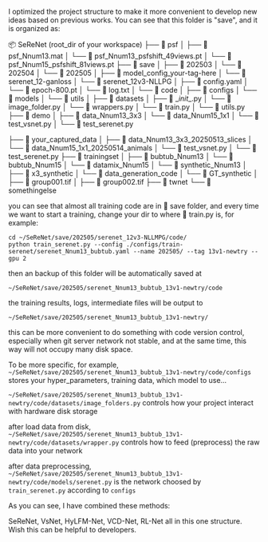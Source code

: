 I optimized the project structure to make it more convenient to develop new ideas based on previous works.
You can see that this folder is "save", and it is organized as:

📦 SeReNet (root_dir of your workspace)
├── 📂 psf
│        ├── 📄 psf_Nnum13.mat
│        └── 📄 psf_Nnum13_psfshift_49views.pt
│        └── 📄 psf_Nnum15_psfshift_81views.pt
├── 📂 save
│        ├── 📂 202503
│        └── 📂 202504
│        └── 📂 202505
│                     ├── 📂 model_config_your-tag-here
│                     └── 📂 serenet_12-ganloss
│                     └── 📂 serenet_12v3-NLLPG
│                                  ├── 📄 config.yaml
│                                  └── 📄 epoch-800.pt
│                                  └── 📄 log.txt
│                                  └── 📂 code
│                                               ├── 📂 configs
│                                               └── 📂 models
│                                               └── 📂 utils
│                                               ├── 📂 datasets
│                                                            ├── 📄 \__init__.py
│                                                            └── 📄 image_folder.py
│                                                            └── 📄 wrappers.py
│                                               └── 📄 train.py
│                                               └── 📄 utils.py
├── 📂 demo
│        ├── 📂 data_Nnum13_3x3
│        └── 📂 data_Nnum15_1x1
│        └── 📄 test_vsnet.py
│        └── 📄 test_serenet.py

├── 📂 your_captured_data
│        ├── 📂 data_Nnum13_3x3_20250513_slices
│        └── 📂 data_Nnum15_1x1_20250514_animals
│        └── 📄 test_vsnet.py
│        └── 📄 test_serenet.py
├── 📂 trainingset
│        ├── 📂 bubtub_Nnum13
│        └── 📂 bubtub_Nnum15
│        └── 📂 datamix_Nnum15
│        └── 📂 synthetic_Nnum13
│                     ├── 📂 x3_synthetic
│                     └── 📂 data_generation_code
│                     └── 📂 GT_synthetic
│                                  ├── 🔬 group001.tif
│                                  ├── 🔬 group002.tif
├── 📂 twnet
└── 📂 somethingelse

you can see that almost all training code are in 📂 save folder, and every time we want to start a training, change your dir to where 📄 train.py is, for example:

```
cd ~/SeReNet/save/202505/serenet_12v3-NLLMPG/code/
python train_serenet.py --config ./configs/train-serenet/serenet_Nnum13_bubtub.yaml --name 202505/ --tag 13v1-newtry --gpu 2 
```

then an backup of this folder will be automatically saved at

```
~/SeReNet/save/202505/serenet_Nnum13_bubtub_13v1-newtry/code
```

the training results, logs, intermediate files will be output to

```
~/SeReNet/save/202505/serenet_Nnum13_bubtub_13v1-newtry/
```

this can be more convenient to do something with code version control, especially when git server network not stable, and at the same time, this way will not occupy many disk space.


To be more specific, for example,  `~/SeReNet/save/202505/serenet_Nnum13_bubtub_13v1-newtry/code/configs` stores your hyper_parameters, training data, which model to use...

`~/SeReNet/save/202505/serenet_Nnum13_bubtub_13v1-newtry/code/datasets/image_folders.py` controls how your project interact with hardware disk storage

after load data from disk, `~/SeReNet/save/202505/serenet_Nnum13_bubtub_13v1-newtry/code/datasets/wrapper.py` controls how to feed (preprocess) the raw data into your network

after data preprocessing, `~/SeReNet/save/202505/serenet_Nnum13_bubtub_13v1-newtry/code/models/serenet.py` is the network choosed by `train_serenet.py` according to `configs`


As you can see, I have combined these methods: 

SeReNet, VsNet, HyLFM-Net, VCD-Net, RL-Net all in this one structure. Wish this can be helpful to developers.
